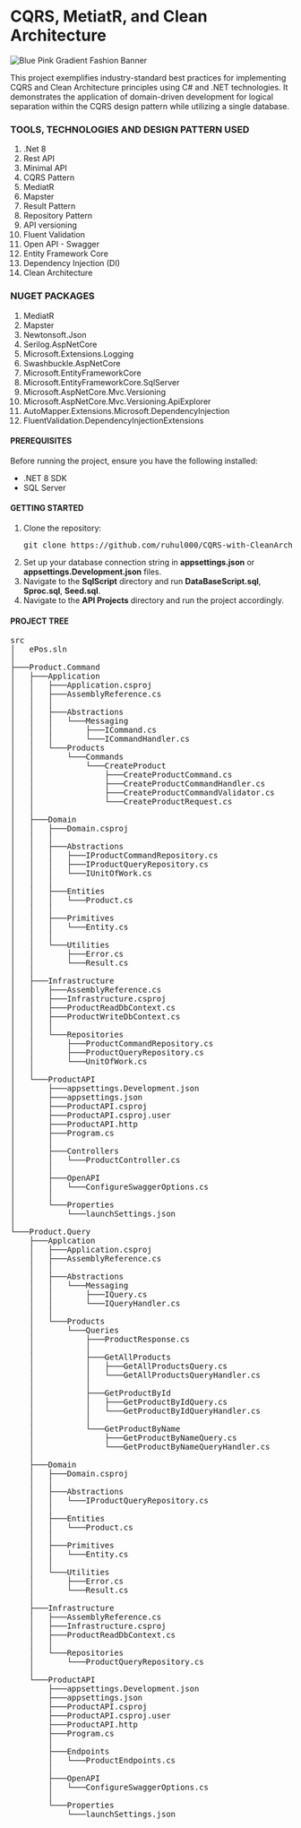 # CQRS, MetiatR, and Clean Architecture
![Blue Pink Gradient Fashion Banner](https://github.com/ruhul000/CQRS-with-CleanArchitecture/assets/38735317/ef8f63f9-0ed5-4fd2-8e8c-d0b9987a055b)

This project exemplifies industry-standard best practices for implementing CQRS and Clean Architecture principles using C# and .NET technologies. It demonstrates the application of domain-driven development for logical separation within the CQRS design pattern while utilizing a single database.

### **TOOLS, TECHNOLOGIES AND DESIGN PATTERN USED** 
1. .Net 8
2. Rest API
3. Minimal API
4. CQRS Pattern
5. MediatR
6. Mapster
7. Result Pattern
8. Repository Pattern
10. API versioning
11. Fluent Validation
12. Open API - Swagger
13. Entity Framework Core
14. Dependency Injection (DI)
15. Clean Architecture

### **NUGET PACKAGES** 
1. MediatR
2. Mapster
3. Newtonsoft.Json
4. Serilog.AspNetCore
5. Microsoft.Extensions.Logging
6. Swashbuckle.AspNetCore
7. Microsoft.EntityFrameworkCore
8. Microsoft.EntityFrameworkCore.SqlServer
9. Microsoft.AspNetCore.Mvc.Versioning
10. Microsoft.AspNetCore.Mvc.Versioning.ApiExplorer
11. AutoMapper.Extensions.Microsoft.DependencyInjection
13. FluentValidation.DependencyInjectionExtensions

#### **PREREQUISITES**
Before running the project, ensure you have the following installed:

- .NET 8 SDK
- SQL Server 

#### **GETTING STARTED**
1. Clone the repository:
    <pre>git clone https://github.com/ruhul000/CQRS-with-CleanArchitecture.git</pre>
2. Set up your database connection string in **appsettings.json** or **appsettings.Development.json** files.
3. Navigate to the **SqlScript** directory and run **DataBaseScript.sql**, **Sproc.sql**, **Seed.sql**.
4. Navigate to the **API Projects** directory and run the project accordingly.

#### **PROJECT TREE**
<pre>
src
│   ePos.sln
│
├───Product.Command
│   ├───Application
│   │   ├───Application.csproj
│   │   ├───AssemblyReference.cs
│   │   │
│   │   ├───Abstractions
│   │   │   └───Messaging
│   │   │       ├───ICommand.cs
│   │   │       └───ICommandHandler.cs
│   │   └───Products
│   │       └───Commands
│   │           └───CreateProduct
│   │               ├───CreateProductCommand.cs
│   │               ├───CreateProductCommandHandler.cs
│   │               ├───CreateProductCommandValidator.cs
│   │               └───CreateProductRequest.cs
│   │
│   ├───Domain
│   │   ├───Domain.csproj
│   │   │
│   │   ├───Abstractions
│   │   │   ├───IProductCommandRepository.cs
│   │   │   ├───IProductQueryRepository.cs
│   │   │   └───IUnitOfWork.cs
│   │   │
│   │   ├───Entities
│   │   │   └───Product.cs
│   │   │
│   │   ├───Primitives
│   │   │   └───Entity.cs
│   │   │
│   │   └───Utilities
│   │       ├───Error.cs
│   │       └───Result.cs
│   │
│   ├───Infrastructure
│   │   ├───AssemblyReference.cs
│   │   ├───Infrastructure.csproj
│   │   ├───ProductReadDbContext.cs
│   │   ├───ProductWriteDbContext.cs
│   │   │
│   │   └───Repositories
│   │       ├───ProductCommandRepository.cs
│   │       ├───ProductQueryRepository.cs
│   │       └───UnitOfWork.cs
│   │
│   └───ProductAPI
│       ├───appsettings.Development.json
│       ├───appsettings.json
│       ├───ProductAPI.csproj
│       ├───ProductAPI.csproj.user
│       ├───ProductAPI.http
│       ├───Program.cs
│       │
│       ├───Controllers
│       │   └───ProductController.cs
│       │
│       ├───OpenAPI
│       │   └───ConfigureSwaggerOptions.cs
│       │
│       └───Properties
│           └───launchSettings.json
│
└───Product.Query
    ├───Applcation
    │   ├───Application.csproj
    │   ├───AssemblyReference.cs
    │   │
    │   ├───Abstractions
    │   │   └───Messaging
    │   │    	├───IQuery.cs
    │   │    	└───IQueryHandler.cs
    │   │
    │   └───Products
    │       └───Queries
    │           ├───ProductResponse.cs
    │           │
    │           ├───GetAllProducts
    │           │   ├───GetAllProductsQuery.cs
    │           │   └───GetAllProductsQueryHandler.cs
    │           │
    │           ├───GetProductById
    │           │   ├───GetProductByIdQuery.cs
    │           │   └───GetProductByIdQueryHandler.cs
    │           │
    │           └───GetProductByName
    │               ├───GetProductByNameQuery.cs
    │               └───GetProductByNameQueryHandler.cs
	│
	├───Domain
	│   ├───Domain.csproj
	│   │
	│   ├───Abstractions
	│   │   └───IProductQueryRepository.cs
	│   │
	│   ├───Entities
	│   │   └───Product.cs
	│   │
	│   ├───Primitives
	│   │   └───Entity.cs
	│   │
	│   └───Utilities
	│       ├───Error.cs
	│       └───Result.cs
    │
    ├───Infrastructure
    │   ├───AssemblyReference.cs
    │   ├───Infrastructure.csproj
    │   ├───ProductReadDbContext.cs
    │   │
    │   └───Repositories
    │       └───ProductQueryRepository.cs
    │
    └───ProductAPI
        ├───appsettings.Development.json
        ├───appsettings.json
        ├───ProductAPI.csproj
        ├───ProductAPI.csproj.user
        ├───ProductAPI.http
        ├───Program.cs
        │
        ├───Endpoints
        │   └───ProductEndpoints.cs
        │
        ├───OpenAPI
        │   └───ConfigureSwaggerOptions.cs
        │
        └───Properties
            └───launchSettings.json
</pre>
